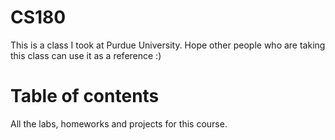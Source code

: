 # CS180
This is a class I took at Purdue University. Hope other people who are taking this class can use it as a reference :)

# Table of contents
All the labs, homeworks and projects for this course.
